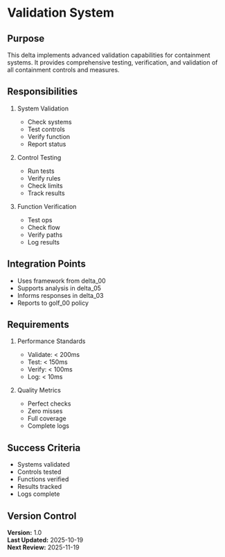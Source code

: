 # Validation System

## Purpose

This delta implements advanced validation capabilities for containment systems. It provides comprehensive testing, verification, and validation of all containment controls and measures.

## Responsibilities

1. System Validation
   - Check systems
   - Test controls
   - Verify function
   - Report status

2. Control Testing
   - Run tests
   - Verify rules
   - Check limits
   - Track results

3. Function Verification
   - Test ops
   - Check flow
   - Verify paths
   - Log results

## Integration Points

- Uses framework from delta_00
- Supports analysis in delta_05
- Informs responses in delta_03
- Reports to golf_00 policy

## Requirements

1. Performance Standards
   - Validate: < 200ms
   - Test: < 150ms
   - Verify: < 100ms
   - Log: < 10ms

2. Quality Metrics
   - Perfect checks
   - Zero misses
   - Full coverage
   - Complete logs

## Success Criteria

- Systems validated
- Controls tested
- Functions verified
- Results tracked
- Logs complete

## Version Control

**Version:** 1.0  
**Last Updated:** 2025-10-19  
**Next Review:** 2025-11-19